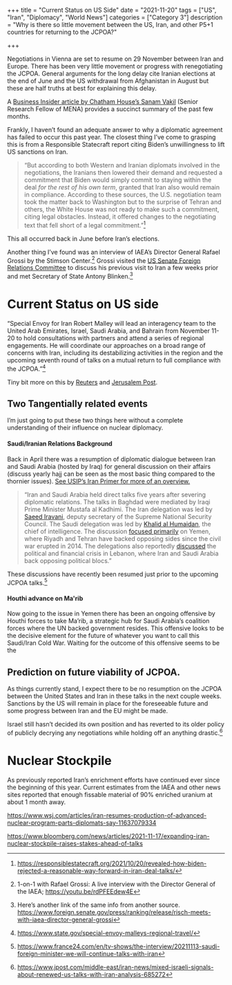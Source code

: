 +++
title = "Current Status on US Side"
date = "2021-11-20"
tags = ["US", "Iran", "Diplomacy", "World News"]
categories = ["Category 3"]
description = "Why is there so little movement between the US, Iran, and other P5+1 countries for returning to the JCPOA?"

+++

Negotiations in Vienna are set to resume on 29 November between Iran and Europe. There has been very little movement or progress with renegotiating the JCPOA. General arguments for the long delay cite Iranian elections at the end of June and the US withdrawal from Afghanistan in August but these are half truths at best for explaining this delay. 

A [Business Insider article by Chatham House’s Sanam Vakil](https://www.businessinsider.com/biden-iran-running-out-of-time-to-salvage-nuclear-deal-2021-11?r=US&IR=T) (Senior Research Fellow of MENA) provides a succinct summary of the past few months. 

Frankly, I haven’t found an adequate answer to why a diplomatic agreement has failed to occur this past year. The closest thing I’ve come to grasping this is from a Responsible Statecraft report citing Biden’s unwillingness to lift US sanctions on Iran. 

> “But according to both Western and Iranian diplomats involved in the negotiations, the Iranians then lowered their demand and requested a commitment that Biden would simply commit to staying within the deal *for the rest of his own term*, granted that Iran also would remain in compliance. According to these sources, the U.S. negotiation team took the matter back to Washington but to the surprise of Tehran and others, the White House was not ready to make such a commitment, citing legal obstacles. Instead, it offered changes to the negotiating text that fell short of a legal commitment.”[^1]

This all occurred back in June before Iran’s elections. 

 

Another thing I’ve found was an interview of IAEA’s Director General Rafael Grossi by the Stimson Center.[^2] Grossi visited the [US Senate Foreign Relations Committee](https://www.iaea.org/newscenter/news/iaea-chief-begins-us-visit-focused-on-non-proliferation-and-climate-change-challenges) to discuss his previous visit to Iran a few weeks prior and met Secretary of State Antony Blinken.[^3]

 

# Current Status on US side

“Special Envoy for Iran Robert Malley will lead an interagency team to the United Arab Emirates, Israel, Saudi Arabia, and Bahrain from November 11-20 to hold consultations with partners and attend a series of regional engagements. He will coordinate our approaches on a broad range of concerns with Iran, including its destabilizing activities in the region and the upcoming seventh round of talks on a mutual return to full compliance with the JCPOA.”[^4]

Tiny bit more on this by [Reuters](https://www.reuters.com/world/middle-east/us-iran-envoy-visits-uae-israel-saudi-bahrain-nov-11-20-2021-11-11/) and [Jerusalem Post](https://www.jpost.com/middle-east/iran-news/what-can-we-expect-from-us-iran-envoy-malleys-visit-684754). 

 

## **Two Tangentially related events**

 

I’m just going to put these two things here without a complete understanding of their influence on nuclear diplomacy. 

 

#### Saudi/Iranian Relations Background

Back in April there was a resumption of diplomatic dialogue between Iran and Saudi Arabia (hosted by Iraq) for general discussion on their affairs (discuss yearly hajj can be seen as the most basic thing compared to the thornier issues). [See USIP’s Iran Primer for more of an overview.](https://iranprimer.usip.org/resource/timeline-irans-foreign-relations) 

> “Iran and Saudi Arabia held direct talks five years after severing diplomatic relations. The talks in Baghdad were mediated by Iraqi Prime Minister Mustafa al Kadhimi. The Iran delegation was led by [Saeed Iravani](https://www.reuters.com/article/us-iran-saudi-talks/second-round-of-saudi-iran-talks-planned-this-month-sources-idUSKBN2C82A8), deputy secretary of the Supreme National Security Council. The Saudi delegation was led by [Khalid al Humaidan](https://www.ft.com/content/852e94b8-ca97-4917-9cc4-e2faef4a69c8), the chief of intelligence. The discussion [focused primarily](https://www.ft.com/content/852e94b8-ca97-4917-9cc4-e2faef4a69c8) on Yemen, where Riyadh and Tehran have backed opposing sides since the civil war erupted in 2014. The delegations also reportedly [discussed](https://www.reuters.com/world/middle-east/saudi-iranian-officials-held-talks-patch-up-relations-ft-2021-04-18/) the political and financial crisis in Lebanon, where Iran and Saudi Arabia back opposing political blocs.” 

These discussions have recently been resumed just prior to the upcoming JCPOA talks.[^5]

#### Houthi advance on Ma'rib

Now going to the issue in Yemen there has been an ongoing offensive by Houthi forces to take Ma’rib, a strategic hub for Saudi Arabia’s coalition forces where the UN backed government resides. This offensive looks to be the decisive element for the future of whatever you want to call this Saudi/Iran Cold War. Waiting for the outcome of this offensive seems to be the 

## Prediction on future viability of JCPOA.

 

As things currently stand, I expect there to be no resumption on the JCPOA between the United States and Iran in these talks in the next couple weeks. Sanctions by the US will remain in place for the foreseeable future and some progress between Iran and the EU might be made.

 Israel still hasn’t decided its own position and has reverted to its older policy of publicly decrying any negotiations while holding off an anything drastic.[^6]

 

# **Nuclear Stockpile** 

 

 As previously reported Iran’s enrichment efforts have continued ever since the beginning of this year. Current estimates from the IAEA and other news sites  reported that enough fissable material of 90% enriched uranium at about 1 month away. 

https://www.wsj.com/articles/iran-resumes-production-of-advanced-nuclear-program-parts-diplomats-say-11637079334



https://www.bloomberg.com/news/articles/2021-11-17/expanding-iran-nuclear-stockpile-raises-stakes-ahead-of-talks


[^1]: https://responsiblestatecraft.org/2021/10/20/revealed-how-biden-rejected-a-reasonable-way-forward-in-iran-deal-talks/

[^2]: 1-on-1 with Rafael Grossi: A live interview with the Director General of the IAEA; https://youtu.be/rdPFEEdew4E

[^3]:Here’s another link of the same info from another source. https://www.foreign.senate.gov/press/ranking/release/risch-meets-with-iaea-director-general-grossi

[^4]: https://www.state.gov/special-envoy-malleys-regional-travel/

[^5]: https://www.france24.com/en/tv-shows/the-interview/20211113-saudi-foreign-minister-we-will-continue-talks-with-iran

[^6]: https://www.jpost.com/middle-east/iran-news/mixed-israeli-signals-about-renewed-us-talks-with-iran-analysis-685272